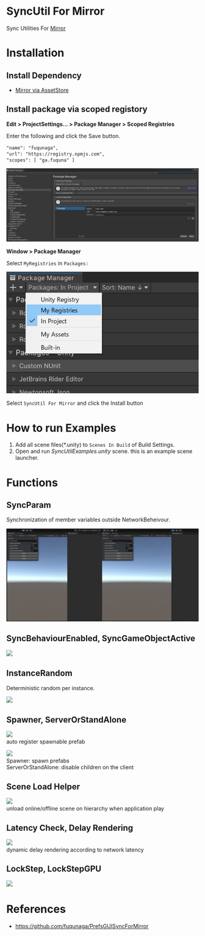 # SyncUtil For Mirror
Sync Utilities For [Mirror](https://github.com/vis2k/Mirror)  
  
# Installation

## Install Dependency
 - [Mirror via AssetStore](https://assetstore.unity.com/packages/tools/network/mirror-129321)


## Install package via scoped registory

**Edit > ProjectSettings... > Package Manager > Scoped Registries**

Enter the following and click the Save button.

```
"name": "fuqunaga",
"url": "https://registry.npmjs.com",
"scopes": [ "ga.fuquna" ]
```
![](Documentation~/2022-04-12-17-29-38.png)


**Window > Package Manager**

Select `MyRegistries` in `Packages:`

![](Documentation~/2022-04-12-17-40-26.png)

Select `SyncUtil For Mirror` and click the Install button
<!-- ![](Documentation~/2022-04-12-18-04-29.png) -->

# How to run Examples

1. Add all scene files(*.unity) to `Scenes In Build` of Build Settings.
1. Open and run *SyncUtilExamples.unity* scene. this is an example scene launcher.

# Functions

## SyncParam
Synchronization of member variables outside NetworkBeheivour.

![](Documentation~/syncparam.gif)


## SyncBehaviourEnabled, SyncGameObjectActive

![](Documentation~/syncbehaviourenabled.gif)


## InstanceRandom

Deterministic random per instance.

![](Documentation~/instancerandom.gif)

## Spawner, ServerOrStandAlone
[![](http://img.youtube.com/vi/_fBlCKlia4A/0.jpg)](https://www.youtube.com/watch?v=_fBlCKlia4A)  
auto register spawnable prefab  
  
[![](http://img.youtube.com/vi/2qMK0PuPIHY/0.jpg)](https://www.youtube.com/watch?v=2qMK0PuPIHY)  
Spawner: spawn prefabs  
ServerOrStandAlone: disable children on the client  
  
## Scene Load Helper
[![](http://img.youtube.com/vi/RQmx5Dr5_MQ/0.jpg)](https://www.youtube.com/watch?v=RQmx5Dr5_MQ)  
unload online/offline scene on hierarchy when application play  

## Latency Check, Delay Rendering
[![](http://img.youtube.com/vi/WXi7Jfautpw/0.jpg)](https://www.youtube.com/watch?v=WXi7Jfautpw)  
dynamic delay rendering according to network latency 

## LockStep, LockStepGPU
[![](http://img.youtube.com/vi/NmddY56bRPk/0.jpg)](https://www.youtube.com/watch?v=NmddY56bRPk)  


# References
 - https://github.com/fuqunaga/PrefsGUISyncForMirror